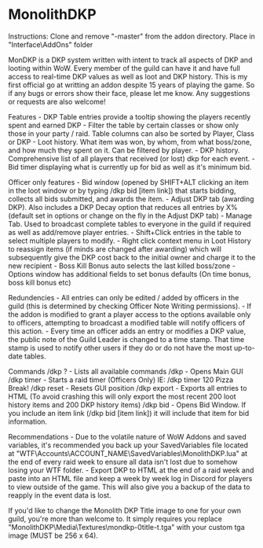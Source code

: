 # MonolithDKP

Instructions: Clone and remove "-master" from the addon directory. Place in "Interface\AddOns" folder

MonDKP is a DKP system written with intent to track all aspects of DKP and looting within WoW. Every member of the guild can have it and have full access to real-time DKP values as well as loot and DKP history.
This is my first official go at writting an addon despite 15 years of playing the game. So if any bugs or errors show their face, please let me know. Any suggestions or requests are also welcome!

Features
	- DKP Table entries provide a tooltip showing the players recently spent and earned DKP
	- Filter the table by certain classes or show only those in your party / raid. Table columns can also be sorted by Player, Class or DKP
	- Loot history. What item was won, by whom, from what boss/zone, and how much they spent on it. Can be filtered by player.
	- DKP history. Comprehensive list of all players that received (or lost) dkp for each event.
	- Bid timer displaying what is currently up for bid as well as it's minimum bid.

Officer only features
	- Bid window (opened by SHIFT+ALT clicking an item in the loot window or by typing /dkp bid [item link]) that starts bidding, collects all bids submitted, and awards the item.
	- Adjust DKP tab (awarding DKP). Also includes a DKP Decay option that reduces all entries by X% (default set in options or change on the fly in the Adjust DKP tab) 
	- Manage Tab. Used to broadcast complete tables to everyone in the guild if required as well as add/remove player entries.
	- Shift+Click entries in the table to select multiple players to modify.
	- Right click context menu in Loot History to reassign items (if minds are changed after awarding) which will subsequently give the DKP cost back to the initial owner and charge it to the new recipient
	- Boss Kill Bonus auto selects the last killed boss/zone
	- Options window has additional fields to set bonus defaults (On time bonus, boss kill bonus etc)

Redundencies
	- All entries can only be edited / added by officers in the guild (this is determined by checking Officer Note Writing permissions).
	- If the addon is modified to grant a player access to the options available only to officers, attempting to broadcast a modified table will notify officers of this action.
	- Every time an officer adds an entry or modifies a DKP value, the public note of the Guild Leader is changed to a time stamp. That time stamp is used to notify other users if they do or do not have the most up-to-date tables.

Commands
	/dkp ?  	- Lists all available commands
	/dkp 		- Opens Main GUI
	/dkp timer	- Starts a raid timer (Officers Only) IE: /dkp timer 120 Pizza Break!
	/dkp reset 	- Resets GUI position
	/dkp export - Exports all entries to HTML (To avoid crashing this will only export the most recent 200 loot history items and 200 DKP history items)
	/dkp bid 	- Opens Bid Window. If you include an item link (/dkp bid [item link]) it will include that item for bid information.

Recommendations
	- Due to the volatile nature of WoW Addons and saved variables, it's recommended you back up your SavedVariables file located at "WTF\Accounts\ACCOUNT_NAME\SavedVariables\MonolithDKP.lua" at the end of every raid week to ensure all data
	  isn't lost due to somehow losing your WTF folder.
	- Export DKP to HTML at the end of a raid week and paste into an HTML file and keep a week by week log in Discord for players to view outside of the game. This will also give you a backup of the data to reapply in the event data is lost.

If you'd like to change the Monolith DKP Title image to one for your own guild, you're more than welcome to. It simply requires you replace "MonolithDKP\Media\Textures\mondkp-0title-t.tga" with your custom tga image (MUST be 256 x 64).
